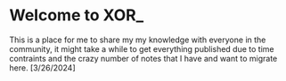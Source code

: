 # Welcome to XOR_

This is a place for me to share my my knowledge with everyone in the community, it might take a while to get everything published due to time contraints and the crazy number of notes that I have and want to migrate here. [3/26/2024]
